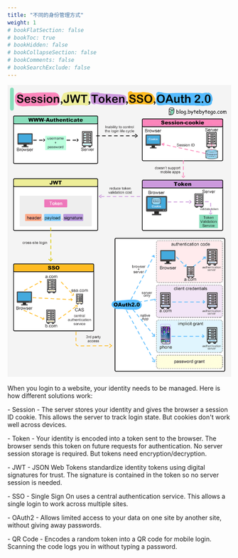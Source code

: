 ```yaml
---
title: "不同的身份管理方式"
weight: 1
# bookFlatSection: false
# bookToc: true
# bookHidden: false
# bookCollapseSection: false
# bookComments: false
# bookSearchExclude: false
---
```


![不同的身份管理方式](/img/security/identity-manage-types.gif)

When you login to a website, your identity needs to be managed. Here is how different solutions work: 

\- Session - The server stores your identity and gives the browser a session ID cookie. This allows the server to track login state. But cookies don't work well across devices. 

\- Token - Your identity is encoded into a token sent to the browser. The browser sends this token on future requests for authentication. No server session storage is required. But tokens need encryption/decryption. 

\- JWT - JSON Web Tokens standardize identity tokens using digital signatures for trust. The signature is contained in the token so no server session is needed. 

\- SSO - Single Sign On uses a central authentication service. This allows a single login to work across multiple sites. 

\- OAuth2 - Allows limited access to your data on one site by another site, without giving away passwords. 

\- QR Code - Encodes a random token into a QR code for mobile login. Scanning the code logs you in without typing a password. 